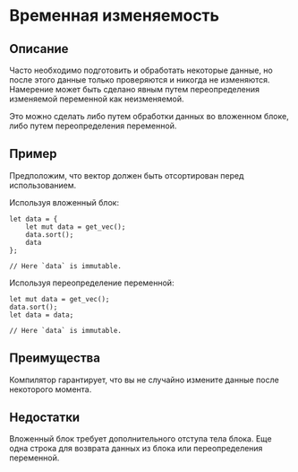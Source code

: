 # Временная изменяемость

## Описание

Часто необходимо подготовить и обработать некоторые данные, но после этого данные только проверяются и никогда не изменяются. Намерение может быть сделано явным путем переопределения изменяемой переменной как неизменяемой.

Это можно сделать либо путем обработки данных во вложенном блоке, либо путем переопределения переменной.

## Пример

Предположим, что вектор должен быть отсортирован перед использованием.

Используя вложенный блок:

```rust,ignore
let data = {
    let mut data = get_vec();
    data.sort();
    data
};

// Here `data` is immutable.
```

Используя переопределение переменной:

```rust,ignore
let mut data = get_vec();
data.sort();
let data = data;

// Here `data` is immutable.
```

## Преимущества

Компилятор гарантирует, что вы не случайно измените данные после некоторого момента.

## Недостатки

Вложенный блок требует дополнительного отступа тела блока.
Еще одна строка для возврата данных из блока или переопределения переменной.